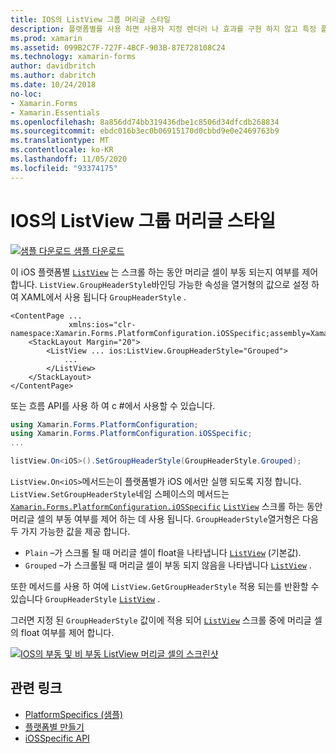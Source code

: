 ```yaml
---
title: IOS의 ListView 그룹 머리글 스타일
description: 플랫폼별를 사용 하면 사용자 지정 렌더러 나 효과를 구현 하지 않고 특정 플랫폼 에서만 사용할 수 있는 기능을 사용할 수 있습니다. 이 문서에서는 스크롤 하는 동안 ListView 머리글 셀의 부동 여부를 제어 하는 iOS 플랫폼별를 사용 하는 방법을 설명 합니다.
ms.prod: xamarin
ms.assetid: 099B2C7F-727F-4BCF-903B-87E728108C24
ms.technology: xamarin-forms
author: davidbritch
ms.author: dabritch
ms.date: 10/24/2018
no-loc:
- Xamarin.Forms
- Xamarin.Essentials
ms.openlocfilehash: 8a856dd74bb319436dbe1c8506d34dfcdb268834
ms.sourcegitcommit: ebdc016b3ec0b06915170d0cbbd9e0e2469763b9
ms.translationtype: MT
ms.contentlocale: ko-KR
ms.lasthandoff: 11/05/2020
ms.locfileid: "93374175"
---
```

# <a name="listview-group-header-style-on-ios"></a>IOS의 ListView 그룹 머리글 스타일

[![샘플 다운로드](~/media/shared/download.png) 샘플 다운로드](/samples/xamarin/xamarin-forms-samples/userinterface-platformspecifics)

이 iOS 플랫폼별 [`ListView`](xref:Xamarin.Forms.ListView) 는 스크롤 하는 동안 머리글 셀이 부동 되는지 여부를 제어 합니다. `ListView.GroupHeaderStyle`바인딩 가능한 속성을 열거형의 값으로 설정 하 여 XAML에서 사용 됩니다 `GroupHeaderStyle` .

```xaml
<ContentPage ...
             xmlns:ios="clr-namespace:Xamarin.Forms.PlatformConfiguration.iOSSpecific;assembly=Xamarin.Forms.Core">
    <StackLayout Margin="20">
        <ListView ... ios:ListView.GroupHeaderStyle="Grouped">
            ...
        </ListView>
    </StackLayout>
</ContentPage>
```

또는 흐름 API를 사용 하 여 c #에서 사용할 수 있습니다.

```csharp
using Xamarin.Forms.PlatformConfiguration;
using Xamarin.Forms.PlatformConfiguration.iOSSpecific;
...

listView.On<iOS>().SetGroupHeaderStyle(GroupHeaderStyle.Grouped);
```

`ListView.On<iOS>`메서드는이 플랫폼별가 iOS 에서만 실행 되도록 지정 합니다. `ListView.SetGroupHeaderStyle`네임 스페이스의 메서드는 [`Xamarin.Forms.PlatformConfiguration.iOSSpecific`](xref:Xamarin.Forms.PlatformConfiguration.iOSSpecific) [`ListView`](xref:Xamarin.Forms.ListView) 스크롤 하는 동안 머리글 셀의 부동 여부를 제어 하는 데 사용 됩니다. `GroupHeaderStyle`열거형은 다음 두 가지 가능한 값을 제공 합니다.

- `Plain` –가 스크롤 될 때 머리글 셀이 float을 나타냅니다 [`ListView`](xref:Xamarin.Forms.ListView) (기본값).
- `Grouped` –가 스크롤될 때 머리글 셀이 부동 되지 않음을 나타냅니다 [`ListView`](xref:Xamarin.Forms.ListView) .

또한 메서드를 사용 하 여에 `ListView.GetGroupHeaderStyle` 적용 되는를 반환할 수 있습니다 `GroupHeaderStyle` [`ListView`](xref:Xamarin.Forms.ListView) .

그러면 지정 된 `GroupHeaderStyle` 값이에 적용 되어 [`ListView`](xref:Xamarin.Forms.ListView) 스크롤 중에 머리글 셀의 float 여부를 제어 합니다.

[![IOS의 부동 및 비 부동 ListView 머리글 셀의 스크린샷](listview-group-header-style-images/group-header-styles.png "부동 및 비 부동 머리글 셀이 있는 ListView")](listview-group-header-style-images/group-header-styles-large.png#lightbox "부동 및 비 부동 머리글 셀이 있는 ListView")

## <a name="related-links"></a>관련 링크

- [PlatformSpecifics (샘플)](/samples/xamarin/xamarin-forms-samples/userinterface-platformspecifics)
- [플랫폼별 만들기](~/xamarin-forms/platform/platform-specifics/index.md#creating-platform-specifics)
- [iOSSpecific API](xref:Xamarin.Forms.PlatformConfiguration.iOSSpecific)
